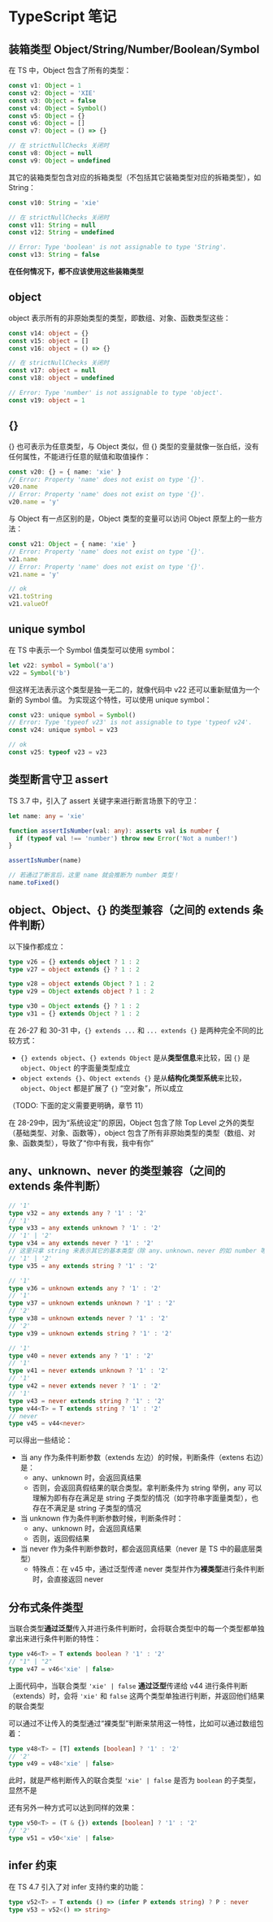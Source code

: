 # TypeScript 笔记

## 装箱类型 Object/String/Number/Boolean/Symbol

在 TS 中，Object 包含了所有的类型：

```ts
const v1: Object = 1
const v2: Object = 'XIE'
const v3: Object = false
const v4: Object = Symbol()
const v5: Object = {}
const v6: Object = []
const v7: Object = () => {}

// 在 strictNullChecks 关闭时
const v8: Object = null
const v9: Object = undefined
```

其它的装箱类型包含对应的拆箱类型（不包括其它装箱类型对应的拆箱类型），如 String：

```ts
const v10: String = 'xie'

// 在 strictNullChecks 关闭时
const v11: String = null
const v12: String = undefined

// Error: Type 'boolean' is not assignable to type 'String'.
const v13: String = false
```

**在任何情况下，都不应该使用这些装箱类型**

## object

object 表示所有的非原始类型的类型，即数组、对象、函数类型这些：

```ts
const v14: object = {}
const v15: object = []
const v16: object = () => {}

// 在 strictNullChecks 关闭时
const v17: object = null
const v18: object = undefined

// Error: Type 'number' is not assignable to type 'object'.
const v19: object = 1
```

## {}

{} 也可表示为任意类型，与 Object 类似，但 {} 类型的变量就像一张白纸，没有任何属性，不能进行任意的赋值和取值操作：

```ts
const v20: {} = { name: 'xie' }
// Error: Property 'name' does not exist on type '{}'.
v20.name
// Error: Property 'name' does not exist on type '{}'.
v20.name = 'y'
```

与 Object 有一点区别的是，Object 类型的变量可以访问 Object 原型上的一些方法：

```ts
const v21: Object = { name: 'xie' }
// Error: Property 'name' does not exist on type '{}'.
v21.name
// Error: Property 'name' does not exist on type '{}'.
v21.name = 'y'

// ok
v21.toString
v21.valueOf
```

## unique symbol

在 TS 中表示一个 Symbol 值类型可以使用 symbol：

```ts
let v22: symbol = Symbol('a')
v22 = Symbol('b')
```

但这样无法表示这个类型是独一无二的，就像代码中 v22 还可以重新赋值为一个新的 Symbol 值。
为实现这个特性，可以使用 unique symbol：

```ts
const v23: unique symbol = Symbol()
// Error: Type 'typeof v23' is not assignable to type 'typeof v24'.
const v24: unique symbol = v23

// ok
const v25: typeof v23 = v23
```

## 类型断言守卫 assert

TS 3.7 中，引入了 assert 关键字来进行断言场景下的守卫：

```ts
let name: any = 'xie'

function assertIsNumber(val: any): asserts val is number {
  if (typeof val !== 'number') throw new Error('Not a number!')
}

assertIsNumber(name)

// 若通过了断言后，这里 name 就会推断为 number 类型！
name.toFixed()
```

## object、Object、{} 的类型兼容（之间的 extends 条件判断）

以下操作都成立：

```ts
type v26 = {} extends object ? 1 : 2
type v27 = object extends {} ? 1 : 2

type v28 = object extends Object ? 1 : 2
type v29 = Object extends object ? 1 : 2

type v30 = Object extends {} ? 1 : 2
type v31 = {} extends Object ? 1 : 2
```

在 26-27 和 30-31 中，`{} extends ...` 和 `... extends {}` 是两种完全不同的比较方式：

+ `{} extends object`、`{} extends Object` 是从**类型信息**来比较，因 `{}` 是 `object`、`Object` 的字面量类型成立
+ `object extends {}`、`Object extends {}` 是从**结构化类型系统**来比较，`object`、`Object` 都是扩展了 `{}` “空对象”，所以成立

（TODO: 下面的定义需要更明确，章节 11）

在 28-29中，因为“系统设定”的原因，Object 包含了除 Top Level 之外的类型（基础类型、对象、函数等），object 包含了所有非原始类型的类型（数组、对象、函数类型），导致了“你中有我，我中有你”

## any、unknown、never 的类型兼容（之间的 extends 条件判断）

```ts
// '1'
type v32 = any extends any ? '1' : '2'
// '1'
type v33 = any extends unknown ? '1' : '2'
// '1' | '2'
type v34 = any extends never ? '1' : '2'
// 这里只拿 string 来表示其它的基本类型（除 any、unknown、never 的如 number 等），下同
// '1' | '2'
type v35 = any extends string ? '1' : '2'

// '1'
type v36 = unknown extends any ? '1' : '2'
// '1'
type v37 = unknown extends unknown ? '1' : '2'
// '2'
type v38 = unknown extends never ? '1' : '2'
// '2'
type v39 = unknown extends string ? '1' : '2'

// '1'
type v40 = never extends any ? '1' : '2'
// '1'
type v41 = never extends unknown ? '1' : '2'
// '1'
type v42 = never extends never ? '1' : '2'
// '1'
type v43 = never extends string ? '1' : '2'
type v44<T> = T extends string ? '1' : '2'
// never
type v45 = v44<never>
```

可以得出一些结论：

+ 当 any 作为条件判断参数（extends 左边）的时候，判断条件（extens 右边）是：
  - any、unknown 时，会返回真结果
  - 否则，会返回真假结果的联合类型。拿判断条件为 string 举例，any 可以理解为即有存在满足是 string 子类型的情况（如字符串字面量类型），也存在不满足是 string 子类型的情况
+ 当 unknown 作为条件判断参数时候，判断条件时：
  - any、unknown 时，会返回真结果
  - 否则，返回假结果
+ 当 never 作为条件判断参数时，都会返回真结果（never 是 TS 中的最底层类型）
  - 特殊点：在 v45 中，通过泛型传递 never 类型并作为**裸类型**进行条件判断时，会直接返回 never

## 分布式条件类型

当联合类型**通过泛型**传入并进行条件判断时，会将联合类型中的每一个类型都单独拿出来进行条件判断的特性：

```ts
type v46<T> = T extends boolean ? '1' : '2'
// "1" | "2"
type v47 = v46<'xie' | false>
```

上面代码中，当联合类型 `'xie' | false` **通过泛型**传递给 v44 进行条件判断（extends）时，会将 `'xie'` 和 `false` 这两个类型单独进行判断，并返回他们结果的联合类型

可以通过不让传入的类型通过“裸类型”判断来禁用这一特性，比如可以通过数组包着：

```ts
type v48<T> = [T] extends [boolean] ? '1' : '2'
// '2'
type v49 = v48<'xie' | false>
```

此时，就是严格判断传入的联合类型 `'xie' | false` 是否为 `boolean` 的子类型，显然不是

还有另外一种方式可以达到同样的效果：

```ts
type v50<T> = (T & {}) extends [boolean] ? '1' : '2'
// '2'
type v51 = v50<'xie' | false>
```

## infer 约束

在 TS 4.7 引入了对 infer 支持约束的功能：

```ts
type v52<T> = T extends () => (infer P extends string) ? P : never
type v53 = v52<() => string>
```
